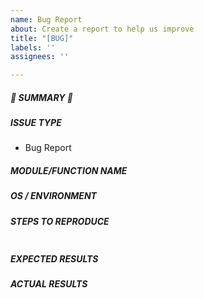 ```yaml
---
name: Bug Report
about: Create a report to help us improve
title: "[BUG]"
labels: ''
assignees: ''

---
```


<!--- Verify first that your issue is not already reported on GitHub -->

##### :bug: SUMMARY :bug:

<!--- Explain the problem briefly below -->

##### ISSUE TYPE

- Bug Report

##### MODULE/FUNCTION NAME

<!--- Write the name of the module/function that the issue is occurring with -->

##### OS / ENVIRONMENT

<!--- If you're running this script in Docker, please note that you're using the container.  Otherwise, note that you're using the script directly on a host -->


##### STEPS TO REPRODUCE
<!--- Describe exactly how to reproduce the problem, using a minimal test-case -->

<!--- Paste example playbooks or commands between quotes below -->
```yaml

```

<!--- HINT: You can paste gist.github.com links for larger files -->

##### EXPECTED RESULTS
<!--- Describe what you expected to happen when running the steps above -->


##### ACTUAL RESULTS
<!--- Describe what actually happened. If possible run with extra verbosity (-vvvv) -->

<!--- Paste verbatim command output between quotes -->
```paste below

```
